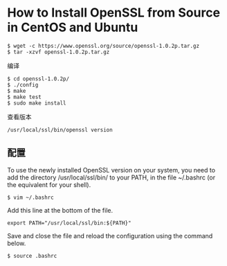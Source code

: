 # How to Install OpenSSL from Source in CentOS and Ubuntu

```
$ wget -c https://www.openssl.org/source/openssl-1.0.2p.tar.gz
$ tar -xzvf openssl-1.0.2p.tar.gz
```

编译
```
$ cd openssl-1.0.2p/
$ ./config
$ make
$ make test
$ sudo make install 
```

查看版本
```
/usr/local/ssl/bin/openssl version
```

## 配置

To use the newly installed OpenSSL version on your system, you need to add the directory /usr/local/ssl/bin/ to your PATH, in the file ~/.bashrc (or the equivalent for your shell).

```
$ vim ~/.bashrc
```

Add this line at the bottom of the file.
```
export PATH="/usr/local/ssl/bin:${PATH}"
```
Save and close the file and reload the configuration using the command below.
```
$ source .bashrc
```
